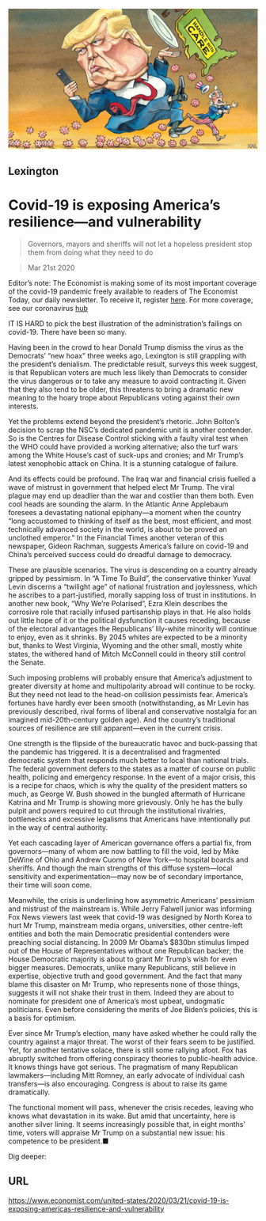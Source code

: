 ![](./images/20200321_USD000_0.jpg)

## Lexington

# Covid-19 is exposing America’s resilience—and vulnerability

> Governors, mayors and sheriffs will not let a hopeless president stop them from doing what they need to do

> Mar 21st 2020

Editor’s note: The Economist is making some of its most important coverage of the covid-19 pandemic freely available to readers of The Economist Today, our daily newsletter. To receive it, register [here](https://www.economist.com//newslettersignup). For more coverage, see our coronavirus [hub](https://www.economist.com//coronavirus)

IT IS HARD to pick the best illustration of the administration’s failings on covid-19. There have been so many.

Having been in the crowd to hear Donald Trump dismiss the virus as the Democrats’ “new hoax” three weeks ago, Lexington is still grappling with the president’s denialism. The predictable result, surveys this week suggest, is that Republican voters are much less likely than Democrats to consider the virus dangerous or to take any measure to avoid contracting it. Given that they also tend to be older, this threatens to bring a dramatic new meaning to the hoary trope about Republicans voting against their own interests.

Yet the problems extend beyond the president’s rhetoric. John Bolton’s decision to scrap the NSC’s dedicated pandemic unit is another contender. So is the Centres for Disease Control sticking with a faulty viral test when the WHO could have provided a working alternative; also the turf wars among the White House’s cast of suck-ups and cronies; and Mr Trump’s latest xenophobic attack on China. It is a stunning catalogue of failure.

And its effects could be profound. The Iraq war and financial crisis fuelled a wave of mistrust in government that helped elect Mr Trump. The viral plague may end up deadlier than the war and costlier than them both. Even cool heads are sounding the alarm. In the Atlantic Anne Applebaum foresees a devastating national epiphany—a moment when the country “long accustomed to thinking of itself as the best, most efficient, and most technically advanced society in the world, is about to be proved an unclothed emperor.” In the Financial Times another veteran of this newspaper, Gideon Rachman, suggests America’s failure on covid-19 and China’s perceived success could do dreadful damage to democracy.

These are plausible scenarios. The virus is descending on a country already gripped by pessimism. In “A Time To Build”, the conservative thinker Yuval Levin discerns a “twilight age” of national frustration and joylessness, which he ascribes to a part-justified, morally sapping loss of trust in institutions. In another new book, “Why We’re Polarised”, Ezra Klein describes the corrosive role that racially infused partisanship plays in that. He also holds out little hope of it or the political dysfunction it causes receding, because of the electoral advantages the Republicans’ lily-white minority will continue to enjoy, even as it shrinks. By 2045 whites are expected to be a minority but, thanks to West Virginia, Wyoming and the other small, mostly white states, the withered hand of Mitch McConnell could in theory still control the Senate.

Such imposing problems will probably ensure that America’s adjustment to greater diversity at home and multipolarity abroad will continue to be rocky. But they need not lead to the head-on collision pessimists fear. America’s fortunes have hardly ever been smooth (notwithstanding, as Mr Levin has previously described, rival forms of liberal and conservative nostalgia for an imagined mid-20th-century golden age). And the country’s traditional sources of resilience are still apparent—even in the current crisis.

One strength is the flipside of the bureaucratic havoc and buck-passing that the pandemic has triggered. It is a decentralised and fragmented democratic system that responds much better to local than national trials. The federal government defers to the states as a matter of course on public health, policing and emergency response. In the event of a major crisis, this is a recipe for chaos, which is why the quality of the president matters so much, as George W. Bush showed in the bungled aftermath of Hurricane Katrina and Mr Trump is showing more grievously. Only he has the bully pulpit and powers required to cut through the institutional rivalries, bottlenecks and excessive legalisms that Americans have intentionally put in the way of central authority.

Yet each cascading layer of American governance offers a partial fix, from governors—many of whom are now battling to fill the void, led by Mike DeWine of Ohio and Andrew Cuomo of New York—to hospital boards and sheriffs. And though the main strengths of this diffuse system—local sensitivity and experimentation—may now be of secondary importance, their time will soon come.



Meanwhile, the crisis is underlining how asymmetric Americans’ pessimism and mistrust of the mainstream is. While Jerry Falwell junior was informing Fox News viewers last week that covid-19 was designed by North Korea to hurt Mr Trump, mainstream media organs, universities, other centre-left entities and both the main Democratic presidential contenders were preaching social distancing. In 2009 Mr Obama’s $830bn stimulus limped out of the House of Representatives without one Republican backer; the House Democratic majority is about to grant Mr Trump’s wish for even bigger measures. Democrats, unlike many Republicans, still believe in expertise, objective truth and good government. And the fact that many blame this disaster on Mr Trump, who represents none of those things, suggests it will not shake their trust in them. Indeed they are about to nominate for president one of America’s most upbeat, undogmatic politicians. Even before considering the merits of Joe Biden’s policies, this is a basis for optimism.

Ever since Mr Trump’s election, many have asked whether he could rally the country against a major threat. The worst of their fears seem to be justified. Yet, for another tentative solace, there is still some rallying afoot. Fox has abruptly switched from offering conspiracy theories to public-health advice. It knows things have got serious. The pragmatism of many Republican lawmakers—including Mitt Romney, an early advocate of individual cash transfers—is also encouraging. Congress is about to raise its game dramatically.

The functional moment will pass, whenever the crisis recedes, leaving who knows what devastation in its wake. But amid that uncertainty, here is another silver lining. It seems increasingly possible that, in eight months’ time, voters will appraise Mr Trump on a substantial new issue: his competence to be president.■ 

Dig deeper:

## URL

https://www.economist.com/united-states/2020/03/21/covid-19-is-exposing-americas-resilience-and-vulnerability
